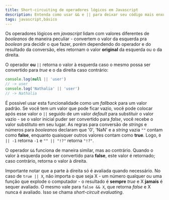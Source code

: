 ```yaml
---
title: Short-circuiting de operadores lógicos em Javascript
description: Entenda como usar && e || para deixar seu código mais enxuto.
tags: javascript,básico
---
```


Os operadores lógicos em *javascript* lidam com valores diferentes de *booleanos* de maneira peculiar - convertem o valor da esquerda pra *boolean* pra decidir o que fazer, porém dependendo do operador e do resultado da conversão, eles retornam o valor **original** da esquerda ou o da direita.

O operador **ou** `||` retorna o valor à esquerda caso o mesmo possa ser convertido para *true* e o da direita caso contrário:

```javascript
console.log(null || 'user')
// -> user
console.log('Nathalia' || 'user')
// -> Nathalia
```

É possível usar esta funcionalidade como um *fallback* para um valor padrão. Se você tem um valor que pode ficar vazio, você pode colocar após esse valor o `||` seguido de um valor *default* para substituir o valor vazio - se o valor inicial puder ser convertido para *false*, você recebe o valor substituto em seu lugar. As regras para conversão de *strings* e números para *booleanos* declaram que '0', 'NaN' e a *string* vazia `""` contam como **false**, enquanto quaisquer outros valores contam como **true**. Logo, `0 || -1` retorna `-1` e `"" || "!?"` retorna `"!?"`.

O operador `&&` funciona de maneira similar, mas ao contrário. Quando o valor à esquerda pode ser convertido para **false**, este valor é retornado; caso contrário, retorna o valor à direita.

Importante notar que a parte à direita só é avaliada quando necessário. No caso de `true || X`, não importa o que seja X - um número qualquer ou uma função que explode o computador - o resultado é **sempre** *true* e X **jamais** é sequer avaliado. O mesmo vale para `false && X`, que retorna *false* e X nunca é avaliado. Isso se chama *short-circuit evaluating*.